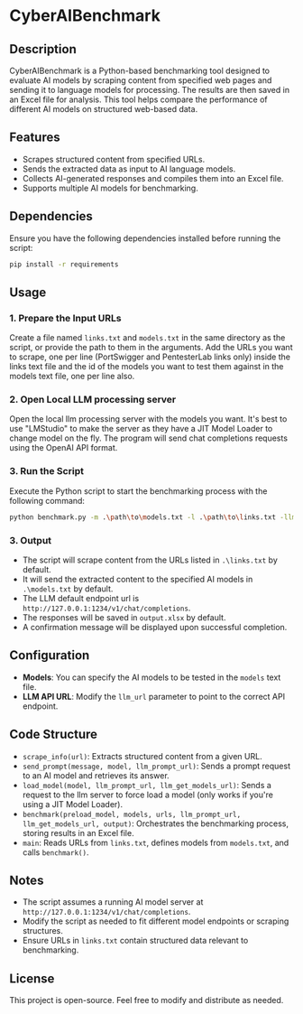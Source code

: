 # CyberAIBenchmark

## Description
CyberAIBenchmark is a Python-based benchmarking tool designed to evaluate AI models by scraping content from specified web pages and sending it to language models for processing. The results are then saved in an Excel file for analysis. This tool helps compare the performance of different AI models on structured web-based data.

## Features
- Scrapes structured content from specified URLs.
- Sends the extracted data as input to AI language models.
- Collects AI-generated responses and compiles them into an Excel file.
- Supports multiple AI models for benchmarking.

## Dependencies
Ensure you have the following dependencies installed before running the script:

```bash
pip install -r requirements
```

## Usage

### 1. Prepare the Input URLs
Create a file named `links.txt` and `models.txt` in the same directory as the script, or provide the path to them in the arguments. Add the URLs you want to scrape, one per line (PortSwigger and PentesterLab links only) inside the links text file and the id of the models you want to test them against in the models text file, one per line also.

### 2. Open Local LLM processing server
Open the local llm processing server with the models you want. It's best to use "LMStudio" to make the server as they have a JIT Model Loader to change model on the fly. The program will send chat completions requests using the OpenAI API format.

### 3. Run the Script
Execute the Python script to start the benchmarking process with the following command:

```bash
python benchmark.py -m .\path\to\models.txt -l .\path\to\links.txt -llm_prompt_url http://127.0.0.1:1234/v1/chat/completions -llm_get_models_url http://localhost:1234/api/v0/models/ -preload -o output
```

### 3. Output
- The script will scrape content from the URLs listed in `.\links.txt` by default.
- It will send the extracted content to the specified AI models in `.\models.txt` by default.
- The LLM default endpoint url is `http://127.0.0.1:1234/v1/chat/completions`.
- The responses will be saved in `output.xlsx` by default.
- A confirmation message will be displayed upon successful completion.

## Configuration
- **Models**: You can specify the AI models to be tested in the `models` text file.
- **LLM API URL**: Modify the `llm_url` parameter to point to the correct API endpoint.

## Code Structure
- `scrape_info(url)`: Extracts structured content from a given URL.
- `send_prompt(message, model, llm_prompt_url)`: Sends a prompt request to an AI model and retrieves its answer.
- `load_model(model, llm_prompt_url, llm_get_models_url)`: Sends a request to the llm server to force load a model (only works if you're using a JIT Model Loader).
- `benchmark(preload_model, models, urls, llm_prompt_url, llm_get_models_url, output)`: Orchestrates the benchmarking process, storing results in an Excel file.
- `main`: Reads URLs from `links.txt`, defines models from `models.txt`, and calls `benchmark()`.

## Notes
- The script assumes a running AI model server at `http://127.0.0.1:1234/v1/chat/completions`.
- Modify the script as needed to fit different model endpoints or scraping structures.
- Ensure URLs in `links.txt` contain structured data relevant to benchmarking.

## License
This project is open-source. Feel free to modify and distribute as needed.
